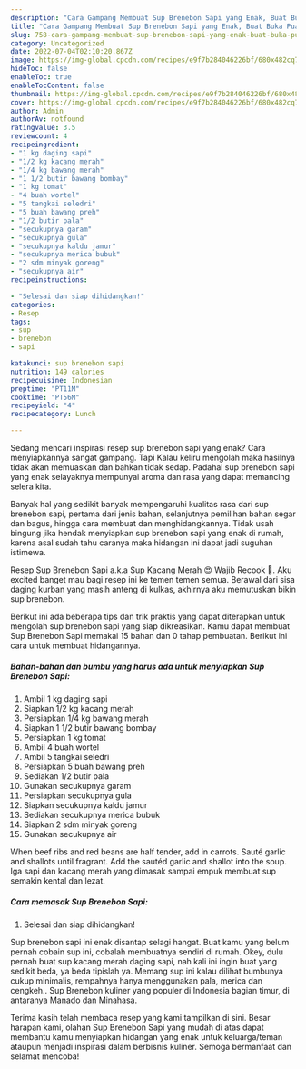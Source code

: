 ```yaml
---
description: "Cara Gampang Membuat Sup Brenebon Sapi yang Enak, Buat Buka Puasa Enak"
title: "Cara Gampang Membuat Sup Brenebon Sapi yang Enak, Buat Buka Puasa Enak"
slug: 758-cara-gampang-membuat-sup-brenebon-sapi-yang-enak-buat-buka-puasa-enak
category: Uncategorized
date: 2022-07-04T02:10:20.867Z
image: https://img-global.cpcdn.com/recipes/e9f7b284046226bf/680x482cq70/sup-brenebon-sapi-foto-resep-utama.jpg
hideToc: false
enableToc: true
enableTocContent: false
thumbnail: https://img-global.cpcdn.com/recipes/e9f7b284046226bf/680x482cq70/sup-brenebon-sapi-foto-resep-utama.jpg
cover: https://img-global.cpcdn.com/recipes/e9f7b284046226bf/680x482cq70/sup-brenebon-sapi-foto-resep-utama.jpg
author: Admin
authorAv: notfound
ratingvalue: 3.5
reviewcount: 4
recipeingredient:
- "1 kg daging sapi"
- "1/2 kg kacang merah"
- "1/4 kg bawang merah"
- "1 1/2 butir bawang bombay"
- "1 kg tomat"
- "4 buah wortel"
- "5 tangkai seledri"
- "5 buah bawang preh"
- "1/2 butir pala"
- "secukupnya garam"
- "secukupnya gula"
- "secukupnya kaldu jamur"
- "secukupnya merica bubuk"
- "2 sdm minyak goreng"
- "secukupnya air"
recipeinstructions:

- "Selesai dan siap dihidangkan!"
categories:
- Resep
tags:
- sup
- brenebon
- sapi

katakunci: sup brenebon sapi 
nutrition: 149 calories
recipecuisine: Indonesian
preptime: "PT11M"
cooktime: "PT56M"
recipeyield: "4"
recipecategory: Lunch

---
```



Sedang mencari inspirasi resep sup brenebon sapi yang enak? Cara menyiapkannya sangat gampang. Tapi Kalau keliru mengolah maka hasilnya tidak akan memuaskan dan bahkan tidak sedap. Padahal sup brenebon sapi yang enak selayaknya mempunyai aroma dan rasa yang dapat memancing selera kita.


Banyak hal yang sedikit banyak mempengaruhi kualitas rasa dari sup brenebon sapi, pertama dari jenis bahan, selanjutnya pemilihan bahan segar dan bagus, hingga cara membuat dan menghidangkannya. Tidak usah bingung jika hendak menyiapkan sup brenebon sapi yang enak di rumah, karena asal sudah tahu caranya maka hidangan ini dapat jadi suguhan istimewa.

Resep Sup Brenebon Sapi a.k.a Sup Kacang Merah 😍 Wajib Recook 🤗. Aku excited banget mau bagi resep ini ke temen temen semua. Berawal dari sisa daging kurban yang masih anteng di kulkas, akhirnya aku memutuskan bikin sup brenebon.


Berikut ini ada beberapa tips dan trik praktis yang dapat diterapkan untuk mengolah sup brenebon sapi yang siap dikreasikan. Kamu dapat membuat Sup Brenebon Sapi memakai 15 bahan dan 0 tahap pembuatan. Berikut ini cara untuk membuat hidangannya.

<!--inarticleads1-->

##### Bahan-bahan dan bumbu yang harus ada untuk menyiapkan Sup Brenebon Sapi:

1. Ambil 1 kg daging sapi
1. Siapkan 1/2 kg kacang merah
1. Persiapkan 1/4 kg bawang merah
1. Siapkan 1 1/2 butir bawang bombay
1. Persiapkan 1 kg tomat
1. Ambil 4 buah wortel
1. Ambil 5 tangkai seledri
1. Persiapkan 5 buah bawang preh
1. Sediakan 1/2 butir pala
1. Gunakan secukupnya garam
1. Persiapkan secukupnya gula
1. Siapkan secukupnya kaldu jamur
1. Sediakan secukupnya merica bubuk
1. Siapkan 2 sdm minyak goreng
1. Gunakan secukupnya air


When beef ribs and red beans are half tender, add in carrots. Sauté garlic and shallots until fragrant. Add the sautéd garlic and shallot into the soup. Iga sapi dan kacang merah yang dimasak sampai empuk membuat sup semakin kental dan lezat. 

<!--inarticleads2-->

##### Cara memasak Sup Brenebon Sapi:


1. Selesai dan siap dihidangkan!

Sup brenebon sapi ini enak disantap selagi hangat. Buat kamu yang belum pernah cobain sup ini, cobalah membuatnya sendiri di rumah. Okey, dulu pernah buat sup kacang merah daging sapi, nah kali ini ingin buat yang sedikit beda, ya beda tipislah ya. Memang sup ini kalau dilihat bumbunya cukup minimalis, rempahnya hanya menggunakan pala, merica dan cengkeh.. Sup Brenebon kuliner yang populer di Indonesia bagian timur, di antaranya Manado dan Minahasa. 

Terima kasih telah membaca resep yang kami tampilkan di sini. Besar harapan kami, olahan Sup Brenebon Sapi yang mudah di atas dapat membantu kamu menyiapkan hidangan yang enak untuk keluarga/teman ataupun menjadi inspirasi dalam berbisnis kuliner. Semoga bermanfaat dan selamat mencoba!
